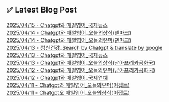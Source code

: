 
## ✅ Latest Blog Post
 
[2025/04/15 - Chatgpt와 매일영어_국제뉴스](https://3hongstore.tistory.com/198) <br/>
[2025/04/14 - Chatgpt와 매일영어_오늘의상식(덴마크)](https://3hongstore.tistory.com/197) <br/>
[2025/04/14 - Chatgpt와 매일영어_오늘의유머(덴마크)](https://3hongstore.tistory.com/196) <br/>
[2025/04/13 - 정신건강_Search by Chatgpt &amp; translate by google](https://3hongstore.tistory.com/195) <br/>
[2025/04/13 - Chatgpt와 매일영어_국제뉴스](https://3hongstore.tistory.com/194) <br/>
[2025/04/13 - Chatgpt와 매일영어_오늘의상식(남아프리카공화국)](https://3hongstore.tistory.com/193) <br/>
[2025/04/12 - Chatgpt와 매일영어_오늘의유머(남아프리카공화국)](https://3hongstore.tistory.com/192) <br/>
[2025/04/12 - Chatgpt와 매일영어_국제연예](https://3hongstore.tistory.com/191) <br/>
[2025/04/11 - Chatgpt와 매일영어_오늘의유머(이집트)](https://3hongstore.tistory.com/190) <br/>
[2025/04/11 - Chatgpt오 매일영어_오늘의상식(이집트)](https://3hongstore.tistory.com/189) <br/>
